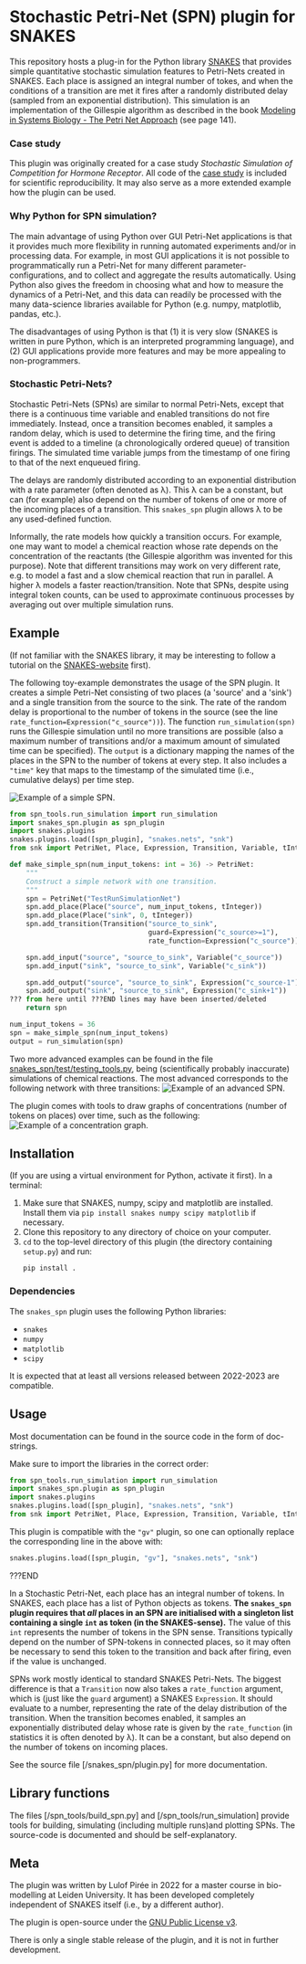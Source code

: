 Stochastic Petri-Net (SPN) plugin for SNAKES
============================================

This repository hosts a plug-in for the Python library [SNAKES]
that provides simple quantitative stochastic simulation features
to Petri-Nets created in SNAKES.
Each place is assigned an integral number of tokes,
and when the conditions of a transition are met
it fires after a randomly distributed delay
(sampled from an exponential distribution).
This simulation is an implementation of the Gillespie algorithm 
as described in the book
[Modeling in Systems Biology - The Petri Net Approach][book] (see page 141).

### Case study
This plugin was originally created for a case study
*Stochastic Simulation of Competition for Hormone Receptor*.
All code of the [case study] is included for scientific reproducibility.
It may also serve as a more extended example how the plugin can be used.

### Why Python for SPN simulation?
The main advantage of using Python over GUI Petri-Net applications
is that it provides much more flexibility in running automated
experiments and/or in processing data.
For example, in most GUI applications it is not possible
to programmatically run a Petri-Net for many different
parameter-configurations, and to collect and aggregate the results
automatically. Using Python also gives the freedom in choosing
what and how to measure the dynamics of a Petri-Net,
and this data can readily be processed with the many data-science
libraries available for Python (e.g. numpy, matplotlib, pandas, etc.).

The disadvantages of using Python is that (1) it is very slow
(SNAKES is written in pure Python, which is an interpreted programming
language), and (2) GUI applications provide more features
and may be more appealing to non-programmers.

### Stochastic Petri-Nets?
Stochastic Petri-Nets (SPNs) are similar to normal Petri-Nets,
except that there is a continuous time variable and
enabled transitions do not fire immediately.
Instead, once a transition becomes enabled, it samples
a random delay, which is used to determine the firing time,
and the firing event is added to a timeline (a chronologically
ordered queue) of transition firings.
The simulated time variable jumps from the timestamp of one firing to that
of the next enqueued firing. 

The delays are randomly distributed according to an exponential
distribution with a rate parameter (often denoted as λ).
This λ can be a constant, but can (for example) also depend
on the number of tokens of one or more of the incoming
places of a transition. This `snakes_spn` plugin allows λ
to be any used-defined function.

Informally, the rate models how quickly a transition occurs.
For example, one may want to model a chemical reaction
whose rate depends on the concentration of the reactants
(the Gillespie algorithm was invented for this purpose).
Note that different transitions may work on very different rate,
e.g. to model a fast and a slow chemical reaction that run in parallel.
A higher λ models a faster reaction/transition.
Note that SPNs, despite using integral token counts,
can be used to approximate continuous processes
by averaging out over multiple simulation runs.


Example
-------
(If not familiar with the SNAKES library,
it may be interesting to follow a tutorial on the [SNAKES-website][SNAKES]
first).

The following toy-example demonstrates the usage
of the SPN plugin. It creates a simple Petri-Net
consisting of two places (a 'source' and a 'sink')
and a single transition from the source to the sink.
The rate of the random delay is proportional to the
number of tokens in the source
(see the line `rate_function=Expression("c_source"))`).
The function `run_simulation(spn)` runs the Gillespie simulation
until no more transitions are possible (also a maximum number of
transitions and/or a maximum amount of simulated time can be specified).
The `output` is a dictionary mapping
the names of the places in the SPN to the number
of tokens at every step. It also includes a `"time"` key
that maps to the timestamp of the simulated time
(i.e., cumulative delays) per time step.

<picture>
  <img alt="Example of a simple SPN." src="simple_example_net.png">
</picture>

```python
from spn_tools.run_simulation import run_simulation
import snakes_spn.plugin as spn_plugin
import snakes.plugins
snakes.plugins.load([spn_plugin], "snakes.nets", "snk")
from snk import PetriNet, Place, Expression, Transition, Variable, tInteger

def make_simple_spn(num_input_tokens: int = 36) -> PetriNet:
    """
    Construct a simple network with one transition.
    """
    spn = PetriNet("TestRunSimulationNet")
    spn.add_place(Place("source", num_input_tokens, tInteger))
    spn.add_place(Place("sink", 0, tInteger))
    spn.add_transition(Transition("source_to_sink",
                                  guard=Expression("c_source>=1"),
                                  rate_function=Expression("c_source")))

    spn.add_input("source", "source_to_sink", Variable("c_source"))
    spn.add_input("sink", "source_to_sink", Variable("c_sink"))

    spn.add_output("source", "source_to_sink", Expression("c_source-1"))
    spn.add_output("sink", "source_to_sink", Expression("c_sink+1"))
??? from here until ???END lines may have been inserted/deleted
    return spn

num_input_tokens = 36
spn = make_simple_spn(num_input_tokens)
output = run_simulation(spn)
```

Two more advanced examples can be found 
in the file [snakes_spn/test/testing_tools.py][titanium],
being (scientifically probably inaccurate) simulations
of chemical reactions.
The most advanced corresponds to the following network
with three transitions:
<picture>
  <img alt="Example of an advanced SPN." src="example_net.png">
</picture>

The plugin comes with tools to draw graphs of concentrations (number of
tokens on places) over time, such as the following:
<picture>
  <img alt="Example of a concentration graph." src="example_graph.png">
</picture>

Installation
------------
(If you are using a virtual environment for Python,
activate it first).
In a terminal:
1. Make sure that SNAKES, numpy, scipy and matplotlib are installed.
    Install them via `pip install snakes numpy scipy matplotlib` if necessary.
2. Clone this repository to any directory of choice on your computer.
3. `cd` to the top-level directory of this plugin (the directory
    containing `setup.py`) and run:
    ```
    pip install .
    ```

### Dependencies
The `snakes_spn` plugin uses the following Python libraries:
* `snakes`
* `numpy`
* `matplotlib`
* `scipy`

It is expected that at least all versions released 
between 2022-2023 are compatible.

Usage
-----
Most documentation can be found in the source code in the form
of doc-strings.

Make sure to import the libraries in the correct order:
```python
from spn_tools.run_simulation import run_simulation
import snakes_spn.plugin as spn_plugin
import snakes.plugins
snakes.plugins.load([spn_plugin], "snakes.nets", "snk")
from snk import PetriNet, Place, Expression, Transition, Variable, tInteger
```
This plugin is compatible with the `"gv"` plugin,
so one can optionally replace the corresponding line in the above with:
```python
snakes.plugins.load([spn_plugin, "gv"], "snakes.nets", "snk")
```
???END

In a Stochastic Petri-Net, each place has an integral number of tokens.
In SNAKES, each place has a list of Python objects as tokens.
**The `snakes_spn` plugin requires that *all* places in an SPN
are initialised with a singleton list containing a single
`int` as token (in the SNAKES-sense).**
The value of this `int` represents the number of tokens
in the SPN sense. Transitions typically depend on the number of
SPN-tokens in connected places, so it may often be necessary
to send this token to the transition and back after firing,
even if the value is unchanged.

SPNs work mostly identical to standard SNAKES Petri-Nets.
The biggest difference is that a `Transition` now
also takes a `rate_function` argument, which is
(just like the `guard` argument) a SNAKES `Expression`.
It should evaluate to a number, representing the rate
of the delay distribution of the transition.
When the transition becomes enabled, it samples
an exponentially distributed delay whose rate
is given by the `rate_function` (in statistics it is often
denoted by λ). It can be a constant, but also depend on the
number of tokens on incoming places.

See the source file [/snakes_spn/plugin.py] for more documentation.

## Library functions
The files [/spn_tools/build_spn.py] and [/spn_tools/run_simulation]
provide tools for building, simulating (including
multiple runs)and plotting SPNs.
The source-code is documented and should be self-explanatory.

Meta
----
The plugin was written by Lulof Pirée in 2022
for a master course in bio-modelling at Leiden University.
It has been developed completely independent of SNAKES itself
(i.e., by a different author).

The plugin is open-source under the [GNU Public License v3][license].

There is only a single stable release of the plugin,
and it is not in further development.


[SNAKES]: https://snakes.ibisc.univ-evry.fr/
[book]: https://link.springer.com/book/10.1007/978-1-84996-474-6
[case study]: /spn_case_study
[license]: /LICENSE
[titanium]: /snakes_spn/test/testing_tools.py
